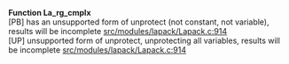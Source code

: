   
__Function La_rg_cmplx__  
  [PB] has an unsupported form of unprotect (not constant, not variable), results will be incomplete [src/modules/lapack/Lapack.c:914](https://github.com/wch/r-source/blob/9ba82d4f88096b54b64e33ffbe13a331db89512e/src/modules/lapack/Lapack.c/#L914)  
  [UP] unsupported form of unprotect, unprotecting all variables, results will be incomplete [src/modules/lapack/Lapack.c:914](https://github.com/wch/r-source/blob/9ba82d4f88096b54b64e33ffbe13a331db89512e/src/modules/lapack/Lapack.c/#L914)  

